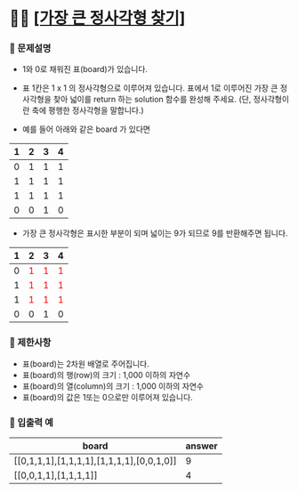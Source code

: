 # ✍🏻 <a href = "https://programmers.co.kr/learn/courses/30/lessons/12905" target=_blank >[가장 큰 정사각형 찾기]</a>

### 📖 문제설명
- 1와 0로 채워진 표(board)가 있습니다. 
- 표 1칸은 1 x 1 의 정사각형으로 이루어져 있습니다. 표에서 1로 이루어진 가장 큰 정사각형을 찾아 넓이를 return 하는 solution 함수를 완성해 주세요. (단, 정사각형이란 축에 평행한 정사각형을 말합니다.)

- 예를 들어 아래와 같은 board 가 있다면

| 1 | 2 | 3 | 4 |
|:-:|:-:|:-:|:-:|
| 0 | 1 | 1 | 1 |
| 1 | 1 | 1 | 1 |
| 1 | 1 | 1 | 1 |
| 0 | 0 | 1 | 0 |

- 가장 큰 정사각형은 표시한 부분이 되며 넓이는 9가 되므로 9를 반환해주면 됩니다.

| 1 | 2 | 3 | 4 |
|:-:|:-:|:-:|:-:|
| 0 | <span style="color:red">1</span> | <span style="color:red">1</span> | <span style="color:red">1</span> |
| 1 | <span style="color:red">1</span> | <span style="color:red">1</span> | <span style="color:red">1</span> |
| 1 | <span style="color:red">1</span> | <span style="color:red">1</span> | <span style="color:red">1</span> |
| 0 | 0 | 1 | 0 |

### 📖 제한사항
- 표(board)는 2차원 배열로 주어집니다.
- 표(board)의 행(row)의 크기 : 1,000 이하의 자연수
- 표(board)의 열(column)의 크기 : 1,000 이하의 자연수
- 표(board)의 값은 1또는 0으로만 이루어져 있습니다.

### 📖 입출력 예
| board                                     | answer |
|-------------------------------------------|--------|
| [[0,1,1,1],[1,1,1,1],[1,1,1,1],[0,0,1,0]] | 9      |
| [[0,0,1,1],[1,1,1,1]]                     | 4      |
  